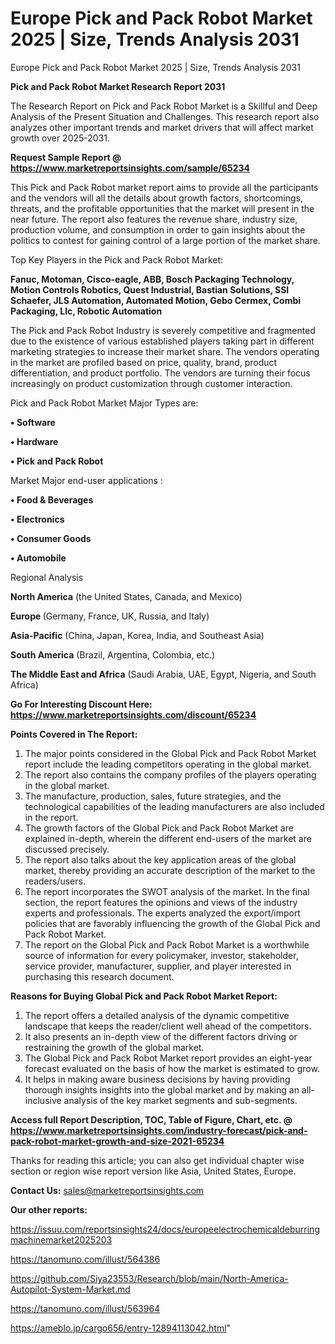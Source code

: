 # Europe Pick and Pack Robot Market 2025 | Size, Trends Analysis 2031
Europe Pick and Pack Robot Market 2025 | Size, Trends Analysis 2031

<strong>Pick and Pack Robot Market Research Report 2031</strong>

The Research Report on Pick and Pack Robot Market is a Skillful and Deep Analysis of the Present Situation and Challenges. This research report also analyzes other important trends and market drivers that will affect market growth over 2025-2031.

<strong>Request Sample Report @ <a href=https://www.marketreportsinsights.com/sample/65234>https://www.marketreportsinsights.com/sample/65234</a></strong>

This Pick and Pack Robot market report aims to provide all the participants and the vendors will all the details about growth factors, shortcomings, threats, and the profitable opportunities that the market will present in the near future. The report also features the revenue share, industry size, production volume, and consumption in order to gain insights about the politics to contest for gaining control of a large portion of the market share.

Top Key Players in the Pick and Pack Robot Market:

<strong>Fanuc, Motoman, Cisco-eagle, ABB, Bosch Packaging Technology, Motion Controls Robotics, Quest Industrial, Bastian Solutions, SSI Schaefer, JLS Automation, Automated Motion, Gebo Cermex, Combi Packaging, Llc, Robotic Automation</strong>

The Pick and Pack Robot Industry is severely competitive and fragmented due to the existence of various established players taking part in different marketing strategies to increase their market share. The vendors operating in the market are profiled based on price, quality, brand, product differentiation, and product portfolio. The vendors are turning their focus increasingly on product customization through customer interaction.

Pick and Pack Robot Market Major Types are:

<strong>• Software

• Hardware

• Pick and Pack Robot</strong>

Market Major end-user applications :

<strong>• Food & Beverages

• Electronics

• Consumer Goods

• Automobile</strong>

Regional Analysis

</u><strong><b>North America</b></strong> (the United States, Canada, and Mexico)

<strong><b>Europe </b></strong>(Germany, France, UK, Russia, and Italy)

<strong><b>Asia-Pacific</b></strong> (China, Japan, Korea, India, and Southeast Asia)

<strong><b>South America</b></strong> (Brazil, Argentina, Colombia, etc.)

<strong><b>The Middle East and Africa</b></strong> (Saudi Arabia, UAE, Egypt, Nigeria, and South Africa)

<strong>Go For Interesting Discount Here: <a href=https://www.marketreportsinsights.com/discount/65234>https://www.marketreportsinsights.com/discount/65234</a></strong>

<strong>Points Covered in The Report:</strong>
<ol>
  <li>The major points considered in the Global Pick and Pack Robot Market report include the leading competitors operating in the global market.</li>
  <li>The report also contains the company profiles of the players operating in the global market.</li>
  <li>The manufacture, production, sales, future strategies, and the technological capabilities of the leading manufacturers are also included in the report.</li>
  <li>The growth factors of the Global Pick and Pack Robot Market are explained in-depth, wherein the different end-users of the market are discussed precisely.</li>
  <li>The report also talks about the key application areas of the global market, thereby providing an accurate description of the market to the readers/users.</li>
  <li>The report incorporates the SWOT analysis of the market. In the final section, the report features the opinions and views of the industry experts and professionals. The experts analyzed the export/import policies that are favorably influencing the growth of the Global Pick and Pack Robot Market.</li>
  <li>The report on the Global Pick and Pack Robot Market is a worthwhile source of information for every policymaker, investor, stakeholder, service provider, manufacturer, supplier, and player interested in purchasing this research document.</li>
</ol>
<strong>Reasons for Buying Global Pick and Pack Robot Market Report:</strong>

<ol>
  <li>The report offers a detailed analysis of the dynamic competitive landscape that keeps the reader/client well ahead of the competitors.</li>
  <li>It also presents an in-depth view of the different factors driving or restraining the growth of the global market.</li>
  <li>The Global Pick and Pack Robot Market report provides an eight-year forecast evaluated on the basis of how the market is estimated to grow.</li>
  <li>It helps in making aware business decisions by having providing thorough insights insights into the global market and by making an all-inclusive analysis of the key market segments and sub-segments.</li>
</ol>
<strong>Access full Report Description, TOC, Table of Figure, Chart, etc. @ <a href=https://www.marketreportsinsights.com/industry-forecast/pick-and-pack-robot-market-growth-and-size-2021-65234>https://www.marketreportsinsights.com/industry-forecast/pick-and-pack-robot-market-growth-and-size-2021-65234</a></strong>


Thanks for reading this article; you can also get individual chapter wise section or region wise report version like Asia, United States, Europe.

<strong>Contact Us:</strong>
sales@marketreportsinsights.com

<strong>Our other reports:</strong>

<a href=https://issuu.com/reportsinsights24/docs/europeelectrochemicaldeburringmachinemarket2025203>https://issuu.com/reportsinsights24/docs/europeelectrochemicaldeburringmachinemarket2025203</a>

<a href=https://tanomuno.com/illust/564386>https://tanomuno.com/illust/564386</a>

<a href=https://github.com/Siya23553/Research/blob/main/North-America-Autopilot-System-Market.md>https://github.com/Siya23553/Research/blob/main/North-America-Autopilot-System-Market.md</a>

<a href=https://tanomuno.com/illust/563964>https://tanomuno.com/illust/563964</a>

<a href=https://ameblo.jp/cargo656/entry-12894113042.html>https://ameblo.jp/cargo656/entry-12894113042.html</a>"
